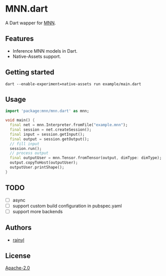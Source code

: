 # MNN.dart

A Dart wapper for [MNN](https://github.com/alibaba/MNN).

## Features

- Inference MNN models in Dart.
- Native-Assets support.

## Getting started

```
dart --enable-experiment=native-assets run example/main.dart
```

## Usage

```dart
import 'package:mnn/mnn.dart' as mnn;

void main() {
  final net = mnn.Interpreter.fromFile("example.mnn");
  final session = net.createSession();
  final input = session.getInput();
  final output = session.getOutput();
  // fill input
  session.run();
  // process output
  final outputUser = mnn.Tensor.fromTensor(output, dimType: dimType);
  output.copyToHost(outputUser);
  outputUser.printShape();
}
```

## TODO

- [ ] async
- [ ] support custom build configuration in pubspec.yaml
- [ ] support more backends

## Authors

- [rainyl](https://github.com/rainyl)

## License

[Apache-2.0](LICENSE)
